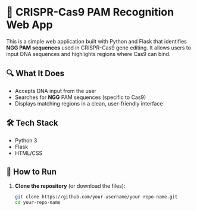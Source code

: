 # 🧬 CRISPR-Cas9 PAM Recognition Web App

This is a simple web application built with Python and Flask that identifies **NGG PAM sequences** used in CRISPR-Cas9 gene editing. It allows users to input DNA sequences and highlights regions where Cas9 can bind.

## 🔍 What It Does
- Accepts DNA input from the user
- Searches for **NGG** PAM sequences (specific to Cas9)
- Displays matching regions in a clean, user-friendly interface

## 🛠️ Tech Stack
- Python 3
- Flask
- HTML/CSS

## 🚀 How to Run
1. **Clone the repository** (or download the files):
   ```bash
   git clone https://github.com/your-username/your-repo-name.git
   cd your-repo-name

